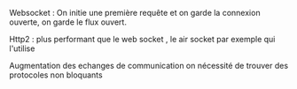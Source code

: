 Websocket : On initie une première requête et on garde la connexion ouverte, on garde le flux ouvert.

Http2 : plus performant que le web socket , le air socket par exemple qui l'utilise

Augmentation des echanges de communication on nécessité de trouver des protocoles non bloquants 

